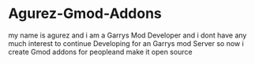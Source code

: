 # Agurez-Gmod-Addons
my name is agurez and i am a Garrys Mod Developer and i dont have any much interest to continue Developing for an Garrys mod Server so now i create Gmod addons for peopleand make it open source
